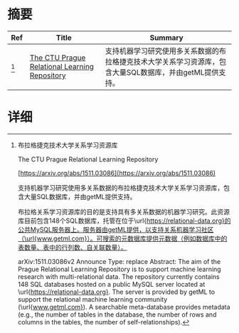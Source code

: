 # 摘要

| Ref | Title | Summary |
| --- | --- | --- |
| [^1] | [The CTU Prague Relational Learning Repository](https://arxiv.org/abs/1511.03086) | 支持机器学习研究使用多关系数据的布拉格捷克技术大学关系学习资源库，包含大量SQL数据库，并由getML提供支持。 |

# 详细

[^1]: 布拉格捷克技术大学关系学习资源库

    The CTU Prague Relational Learning Repository

    [https://arxiv.org/abs/1511.03086](https://arxiv.org/abs/1511.03086)

    支持机器学习研究使用多关系数据的布拉格捷克技术大学关系学习资源库，包含大量SQL数据库，并由getML提供支持。

    

    布拉格关系学习资源库的目的是支持具有多关系数据的机器学习研究。此资源库目前包含148个SQL数据库，托管在位于\url{https://relational-data.org}的公共MySQL服务器上。服务器由getML提供，以支持关系机器学习社区（\url{www.getml.com}）。可搜索的元数据库提供元数据（例如数据库中的表数量、表中的行列数、自关联数量）。

    arXiv:1511.03086v2 Announce Type: replace  Abstract: The aim of the Prague Relational Learning Repository is to support machine learning research with multi-relational data. The repository currently contains 148 SQL databases hosted on a public MySQL server located at \url{https://relational-data.org}. The server is provided by getML to support the relational machine learning community (\url{www.getml.com}). A searchable meta-database provides metadata (e.g., the number of tables in the database, the number of rows and columns in the tables, the number of self-relationships).
    

